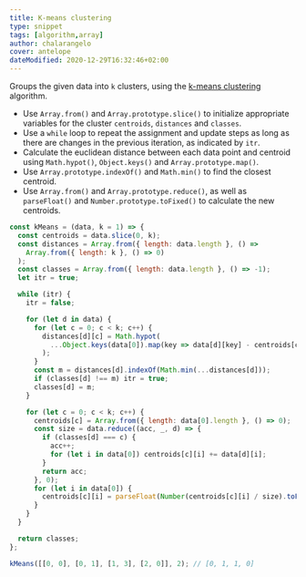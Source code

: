 ```yaml
---
title: K-means clustering
type: snippet
tags: [algorithm,array]
author: chalarangelo
cover: antelope
dateModified: 2020-12-29T16:32:46+02:00
---
```


Groups the given data into `k` clusters, using the [k-means clustering](https://en.wikipedia.org/wiki/K-means_clustering) algorithm.

- Use `Array.from()` and `Array.prototype.slice()` to initialize appropriate variables for the cluster `centroids`, `distances` and `classes`.
- Use a `while` loop to repeat the assignment and update steps as long as there are changes in the previous iteration, as indicated by `itr`.
- Calculate the euclidean distance between each data point and centroid using `Math.hypot()`, `Object.keys()` and `Array.prototype.map()`.
- Use `Array.prototype.indexOf()` and `Math.min()` to find the closest centroid.
- Use `Array.from()` and `Array.prototype.reduce()`, as well as `parseFloat()` and `Number.prototype.toFixed()` to calculate the new centroids.

```js
const kMeans = (data, k = 1) => {
  const centroids = data.slice(0, k);
  const distances = Array.from({ length: data.length }, () =>
    Array.from({ length: k }, () => 0)
  );
  const classes = Array.from({ length: data.length }, () => -1);
  let itr = true;

  while (itr) {
    itr = false;

    for (let d in data) {
      for (let c = 0; c < k; c++) {
        distances[d][c] = Math.hypot(
          ...Object.keys(data[0]).map(key => data[d][key] - centroids[c][key])
        );
      }
      const m = distances[d].indexOf(Math.min(...distances[d]));
      if (classes[d] !== m) itr = true;
      classes[d] = m;
    }

    for (let c = 0; c < k; c++) {
      centroids[c] = Array.from({ length: data[0].length }, () => 0);
      const size = data.reduce((acc, _, d) => {
        if (classes[d] === c) {
          acc++;
          for (let i in data[0]) centroids[c][i] += data[d][i];
        }
        return acc;
      }, 0);
      for (let i in data[0]) {
        centroids[c][i] = parseFloat(Number(centroids[c][i] / size).toFixed(2));
      }
    }
  }

  return classes;
};
```

```js
kMeans([[0, 0], [0, 1], [1, 3], [2, 0]], 2); // [0, 1, 1, 0]
```
